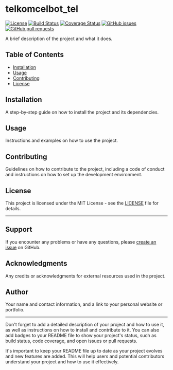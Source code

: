 # telkomcelbot_tel

[![License](https://img.shields.io/badge/License-MIT-blue.svg)](https://opensource.org/licenses/MIT)
[![Build Status](https://travis-ci.org/sergiojosevalente/server-linux-botman.svg?branch=master)](https://travis-ci.org/sergiojosevalente/server-linux-botman)
[![Coverage Status](https://coveralls.io/repos/github/sergiojosevalente/server-linux-botman/badge.svg?branch=master)](https://coveralls.io/github/sergiojosevalente/server-linux-botman?branch=master)
[![GitHub issues](https://img.shields.io/github/issues/sergiojosevalente/server-linux-botman.svg)](https://github.com/sergiojosevalente/server-linux-botman/issues)
[![GitHub pull requests](https://img.shields.io/github/issues-pr/sergiojosevalente/server-linux-botman.svg)](https://github.com/sergiojosevalente/server-linux-botman/pulls)

A brief description of the project and what it does.

## Table of Contents

- [Installation](#installation)
- [Usage](#usage)
- [Contributing](#contributing)
- [License](#license)

## Installation

A step-by-step guide on how to install the project and its dependencies.

## Usage

Instructions and examples on how to use the project.

## Contributing

Guidelines on how to contribute to the project, including a code of conduct and instructions on how to set up the development environment.

## License

This project is licensed under the MIT License - see the [LICENSE](LICENSE) file for details.

---

## Support

If you encounter any problems or have any questions, please [create an issue](https://github.com/sergiojosevalente/server-linux-botman/issues) on GitHub.

## Acknowledgments

Any credits or acknowledgments for external resources used in the project.

## Author

Your name and contact information, and a link to your personal website or portfolio.

---

Don't forget to add a detailed description of your project and how to use it, as well as instructions on how to install and contribute to it. You can also add badges to your README file to show your project's status, such as build status, code coverage, and open issues or pull requests.

It's important to keep your README file up to date as your project evolves and new features are added. This will help users and potential contributors understand your project and how to use it effectively.
